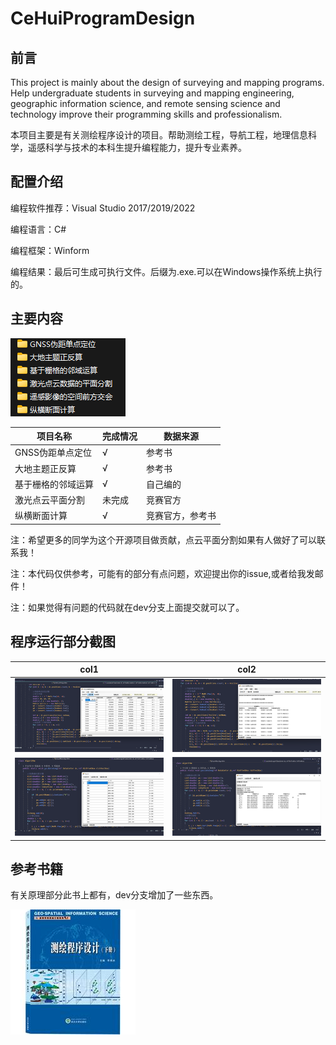 # CeHuiProgramDesign

## 前言

This project is mainly about the design of surveying and mapping programs. Help undergraduate students in surveying and mapping engineering, geographic information science, and remote sensing science and technology improve their programming skills and professionalism.

本项目主要是有关测绘程序设计的项目。帮助测绘工程，导航工程，地理信息科学，遥感科学与技术的本科生提升编程能力，提升专业素养。

## 配置介绍

编程软件推荐：Visual Studio 2017/2019/2022

编程语言：C#

编程框架：Winform

编程结果：最后可生成可执行文件。后缀为.exe.可以在Windows操作系统上执行的。

## 主要内容

![示例图片](./picture/list.png)

| 项目名称           | 完成情况 | 数据来源         |
| ------------------ | -------- | ---------------- |
| GNSS伪距单点定位   | √       | 参考书           |
| 大地主题正反算     | √       | 参考书           |
| 基于栅格的邻域运算 | √       | 自己编的         |
| 激光点云平面分割   | 未完成   | 竞赛官方         |
| 纵横断面计算       | √       | 竞赛官方，参考书 |

注：希望更多的同学为这个开源项目做贡献，点云平面分割如果有人做好了可以联系我！

注：本代码仅供参考，可能有的部分有点问题，欢迎提出你的issue,或者给我发邮件！

注：如果觉得有问题的代码就在dev分支上面提交就可以了。

## 程序运行部分截图

| col1                            | col2                            |
| ------------------------------- | ------------------------------- |
| ![图片描述](./picture/jietu1.png) | ![图片描述](./picture/jietu2.png) |
| ![图片描述](./picture/jietu3.png) | ![图片描述](./picture/jietu4.png) |

## 参考书籍

有关原理部分此书上都有，dev分支增加了一些东西。

![示例图片](./picture/cehui.jpg)
